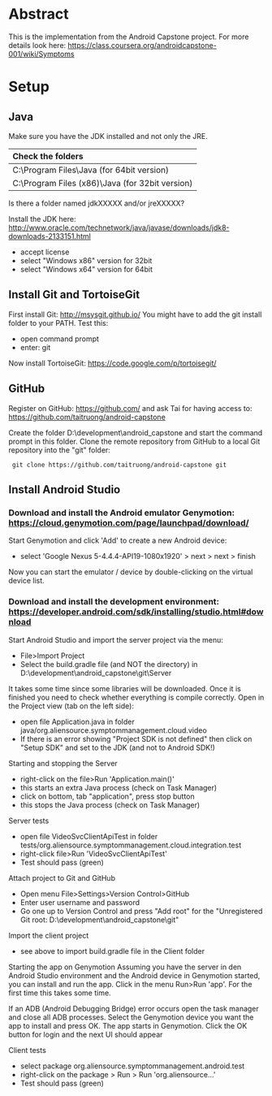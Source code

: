 # Abstract
This is the implementation from the Android Capstone project. For more details look here: https://class.coursera.org/androidcapstone-001/wiki/Symptoms

# Setup

## Java

Make sure you have the JDK installed and not only the JRE.

|Check the folders                                |
|:------------------------------------------------|
| C:\Program Files\Java (for 64bit version)       |
| C:\Program Files (x86)\Java (for 32bit version) |

Is there a folder named jdkXXXXX and/or jreXXXXX?

Install the JDK here: http://www.oracle.com/technetwork/java/javase/downloads/jdk8-downloads-2133151.html
- accept license
- select "Windows x86" version for 32bit
- select "Windows x64" version for 64bit

## Install Git and TortoiseGit

First install Git: http://msysgit.github.io/
You might have to add the git install folder to your PATH. Test this:
- open command prompt
- enter: git

Now install TortoiseGit: https://code.google.com/p/tortoisegit/

## GitHub

Register on GitHub: https://github.com/ and ask Tai for having access to: https://github.com/taitruong/android-capstone

Create the folder D:\development\android_capstone and start the command prompt in this folder. Clone the remote repository from GitHub to a local Git repository into the "git" folder:
```
 git clone https://github.com/taitruong/android-capstone git
```

## Install Android Studio

### Download and install the Android emulator Genymotion: https://cloud.genymotion.com/page/launchpad/download/

Start Genymotion and click 'Add' to create a new Android device:
- select 'Google Nexus 5-4.4.4-API19-1080x1920' > next > next > finish

Now you can start the emulator / device by double-clicking on the virtual device list.

### Download and install the development environment: https://developer.android.com/sdk/installing/studio.html#download

Start Android Studio and import the server project via the menu:
- File>Import Project
- Select the build.gradle file (and NOT the directory) in D:\development\android_capstone\git\Server

It takes some time since some libraries will be downloaded. Once it is finished you need to check whether everything is compile correctly. Open in the Project view (tab on the left side):
- open file Application.java in folder java/org.aliensource.symptommanagement.cloud.video
- If there is an error showing "Project SDK is not defined" then click on "Setup SDK" and set to the JDK (and not to Android SDK!)

Starting and stopping the Server
- right-click on the file>Run 'Application.main()'
- this starts an extra Java process (check on Task Manager)
- click on bottom, tab "application", press stop button
- this stops the Java process (check on Task Manager)

Server tests
- open file VideoSvcClientApiTest in folder tests/org.aliensource.symptommanagement.cloud.integration.test
- right-click file>Run 'VideoSvcClientApiTest'
- Test should pass (green)

Attach project to Git and GitHub
- Open menu File>Settings>Version Control>GitHub
- Enter user username and password
- Go one up to Version Control and press "Add root" for the "Unregistered Git root: D:\development\android_capstone\git"

Import the client project
- see above to import build.gradle file in the Client folder

Starting the app on Genymotion
Assuming you have the server in den Android Studio environment and the Android device in Genymotion started, you can install and run the app. Click in the menu Run>Run 'app'. For the first time this takes some time.

If an ADB (Android Debugging Bridge) error occurs open the task manager and close all ADB processes. Select the Genymotion device you want the app to install and press OK. The app starts in Genymotion. Click the OK button for login and the next UI should appear

Client tests
- select package org.aliensource.symptommanagement.android.test
- right-click on the package > Run > Run 'org.aliensource...'
- Test should pass (green)
